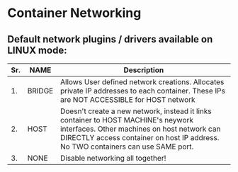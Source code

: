 # Container Networking

## Default network plugins / drivers available on LINUX mode:

Sr. | NAME | Description
----|------|------------
1. |  BRIDGE  | Allows User defined network creations. Allocates private IP addresses to each container. These IPs are NOT ACCESSIBLE for HOST network
2. | HOST | Doesn't create a new network, instead it links container to HOST MACHINE's neywork interfaces. Other machines on host network can DIRECTLY access container on host IP address. No TWO containers can use SAME port.
3. | NONE | Disable networking all together!

